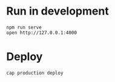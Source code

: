 # Run in development

```
npm run serve
open http://127.0.0.1:4000
```

# Deploy

```
cap production deploy
```
